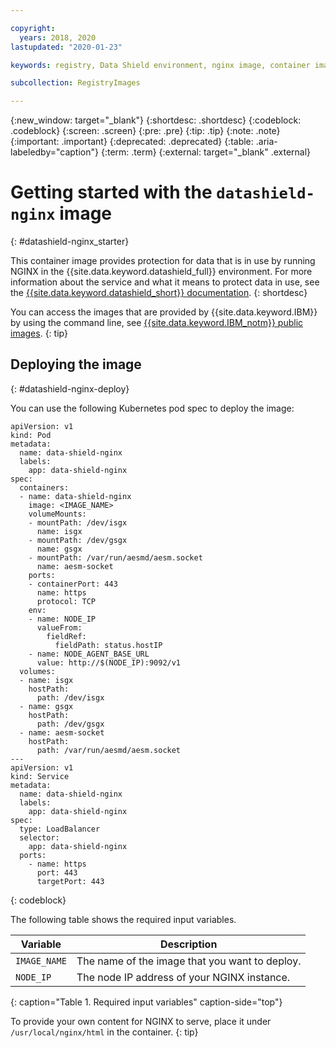 ```yaml
---

copyright:
  years: 2018, 2020
lastupdated: "2020-01-23"

keywords: registry, Data Shield environment, nginx image, container image, public images, data in use, memory encryption, Intel SGX, Fortanix,

subcollection: RegistryImages

---
```


{:new_window: target="_blank"}
{:shortdesc: .shortdesc}
{:codeblock: .codeblock}
{:screen: .screen}
{:pre: .pre}
{:tip: .tip}
{:note: .note}
{:important: .important}
{:deprecated: .deprecated}
{:table: .aria-labeledby="caption"}
{:term: .term}
{:external: target="_blank" .external}

# Getting started with the `datashield-nginx` image
{: #datashield-nginx_starter}

This container image provides protection for data that is in use by running NGINX in the {{site.data.keyword.datashield_full}} environment. For more information about the service and what it means to protect data in use, see the [{{site.data.keyword.datashield_short}} documentation](/docs/services/data-shield?topic=data-shield-about#about).
{: shortdesc}

You can access the images that are provided by {{site.data.keyword.IBM}} by using the command line, see [{{site.data.keyword.IBM_notm}} public images](/docs/services/Registry?topic=registry-public_images#public_images).
{: tip}

## Deploying the image
{: #datashield-nginx-deploy}

You can use the following Kubernetes pod spec to deploy the image:

```
apiVersion: v1
kind: Pod
metadata:
  name: data-shield-nginx
  labels:
    app: data-shield-nginx
spec:
  containers:
  - name: data-shield-nginx
    image: <IMAGE_NAME>
    volumeMounts:
    - mountPath: /dev/isgx
      name: isgx
    - mountPath: /dev/gsgx
      name: gsgx
    - mountPath: /var/run/aesmd/aesm.socket
      name: aesm-socket
    ports:
    - containerPort: 443
      name: https
      protocol: TCP
    env:
    - name: NODE_IP
      valueFrom:
        fieldRef:
          fieldPath: status.hostIP
    - name: NODE_AGENT_BASE_URL
      value: http://$(NODE_IP):9092/v1
  volumes:
  - name: isgx
    hostPath:
      path: /dev/isgx
  - name: gsgx
    hostPath:
      path: /dev/gsgx
  - name: aesm-socket
    hostPath:
      path: /var/run/aesmd/aesm.socket
---
apiVersion: v1
kind: Service
metadata:
  name: data-shield-nginx
  labels:
    app: data-shield-nginx
spec:
  type: LoadBalancer
  selector:
    app: data-shield-nginx
  ports:
    - name: https
      port: 443
      targetPort: 443
```
{: codeblock}

The following table shows the required input variables.

| Variable | Description |
|-----------------|-----------------|
| `IMAGE_NAME` | The name of the image that you want to deploy. |
| `NODE_IP` | The node IP address of your NGINX instance. |
{: caption="Table 1. Required input variables" caption-side="top"}

To provide your own content for NGINX to serve, place it under `/usr/local/nginx/html` in the container.
{: tip}
